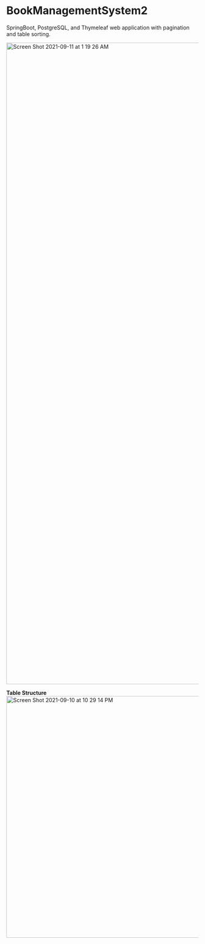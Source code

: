 # BookManagementSystem2
SpringBoot, PostgreSQL, and Thymeleaf web application with pagination and table sorting.

<img width="1680" alt="Screen Shot 2021-09-11 at 1 19 26 AM" src="https://user-images.githubusercontent.com/78386606/132938519-021b4e49-393a-4f51-af7e-892767f76394.png">



<b>Table Structure</b>
<br>
<img width="633" alt="Screen Shot 2021-09-10 at 10 29 14 PM" src="https://user-images.githubusercontent.com/78386606/132938601-4f1c97dc-244d-4566-ada7-d44812689c7f.png">



